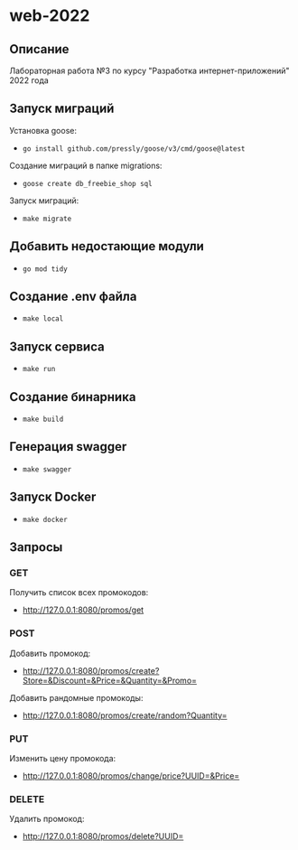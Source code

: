 # web-2022

## Описание
Лабораторная работа №3 по курсу "Разработка интернет-приложений" 2022 года

## Запуск миграций
Установка goose:
- `go install github.com/pressly/goose/v3/cmd/goose@latest`

Создание миграций в папке migrations:
- `goose create db_freebie_shop sql`

Запуск миграций:
- `make migrate`

## Добавить недостающие модули
- `go mod tidy`

## Создание .env файла
- `make local`

## Запуск сервиса
- `make run`

## Создание бинарника
- `make build`

## Генерация swagger
- `make swagger`

## Запуск Docker
- `make docker`

## Запросы
### GET
Получить список всех промокодов:
- http://127.0.0.1:8080/promos/get

### POST
Добавить промокод:
- http://127.0.0.1:8080/promos/create?Store=&Discount=&Price=&Quantity=&Promo=

Добавить рандомные промокоды:
- http://127.0.0.1:8080/promos/create/random?Quantity=

### PUT
Изменить цену промокода:
- http://127.0.0.1:8080/promos/change/price?UUID=&Price=

### DELETE
Удалить промокод:
- http://127.0.0.1:8080/promos/delete?UUID=





